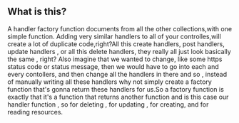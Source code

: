 ## What is this?
A handler factory function documents from all the other collections,with one simple function.
Adding very similar handlers to all of your controlles,will create a lot of duplicate code,right?All this 
create handlers, post handlers, update handlers , or all this delete handlers, they really all just
look basically the same , right? Also imagine that we wanted to change, like some https status code or
status message, then we would have to go into each and every contollers, and then change all the handlers in there and so , instead of manually writing all these handlers why not simply create a factory function that's gonna return these handlers for us.So a factory function is exactly that it's a function that returns another function
and is this case our handler function , so for deleting , for updating , for creating, and for reading resources.